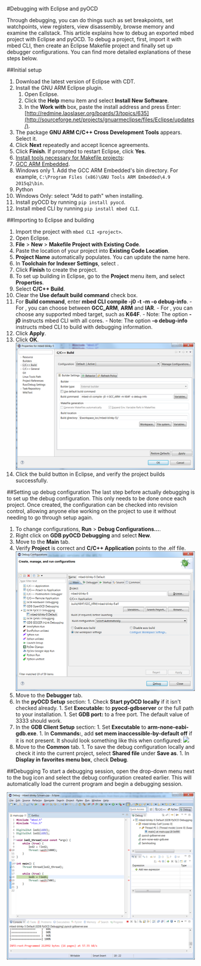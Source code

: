 #Debugging with Eclipse and pyOCD

Through debugging, you can do things such as set breakpoints, set watchpoints, view registers, view disassembly, browse memory and examine the callstack. This article explains how to debug an exported mbed project with Eclipse and pyOCD. To debug a project, first, import it with mbed CLI, then create an Eclipse Makefile project and finally set up debugger configurations. You can find more detailed explanations of these steps below.

##Initial setup
1. Download the latest version of Eclipse with CDT.
1. Install the GNU ARM Eclipse plugin.
	1. Open Eclipse.
	1. Click the **Help** menu item and select **Install New Software**.
	1. In the **Work with** box, paste the install address and press Enter: [http://redmine.laoslaser.org/boards/3/topics/635](http://sourceforge.net/projects/gnuarmeclipse/files/Eclipse/updates/).
  1. The package **GNU ARM C/C++ Cross Development Tools** appears. Select it.
  1. Click **Next** repeatedly and accept licence agreements.
  1. Click **Finish**. If prompted to restart Eclipse, click **Yes**.
1. [Install tools necessary for Makefile projects](https://docs.mbed.com/docs/mbed-os-handbook/en/5.3/dev_tools/third_party/):
  1. [GCC ARM Embedded](https://launchpad.net/gcc-arm-embedded).
  1. Windows only
    1. Add the GCC ARM Embedded's bin directory. For example, `C:\Program Files (x86)\GNU Tools ARM Embedded\4.9 2015q2\bin`.
1. Python
  1. Windows Only: select "Add to path" when installing.
1. Install pyOCD by running `pip install pyocd`.
1. Install mbed CLI by running `pip install mbed CLI`.

##Importing to Eclipse and building
1. Import the project with `mbed CLI <project>`.
1. Open Eclipse.
1. **File** > **New** > **Makefile Project with Existing Code**.
  1. Paste the location of your project into **Existing Code Location**.
  1. **Project Name** automatically populates. You can update the name here.
  1. In **Toolchain for Indexer Settings**, select **<none>**.
  1. Click **Finish** to create the project.
1. To set up building in Eclipse, go to the **Project** menu item, and select **Properties**.
  1. Select **C/C++ Build**.
  1. Clear the **Use default build command** check box.
  1. For **Build command**, enter **mbed CLI compile -j0 -t <toolchain> -m <target> -o debug-info**.
  	- For **<toolchain>**, you can choose between **GCC_ARM**, **ARM** and **IAR**.
	- For **<target>**, you can choose any supported mbed target, such as **K64F**.
	- Note: The option **-j0** instructs mbed CLI with all cores.
	- Note: The option **-o debug-info** instructs mbed CLI to build with debugging information.
  1. Click **Apply**. 
  1. Click **OK**.
  <span class="images">![](Images/Eclipse_pyOCD_1.webp)</span>
1. Click the build button in Eclipse, and verify the project builds successfully.

##Setting up debug configuration
The last step before actually debugging is to set up the debug configuration. This only needs to be done once each project. Once created, the configuration can be checked into revision control, allowing anyone else working on the project to use it without needing to go through setup again.

1. To change configurations, **Run** > **Debug Configurations...**.
1. Right click on **GDB pyOCD Debugging** and select **New**.
1. Move to the **Main** tab. 
1. Verify **Project** is correct and **C/C++ Application** points to the .elf file.
<span class="images">![](Images/Eclipse_pyOCD_2.webp)</span>
1. Move to the **Debugger** tab.
  1. In the **pyOCD Setup** section:
    1. Check **Start pyOCD locally** if it isn't checked already.
    1. Set **Executable:** to **pyocd-gdbserver** or the full path to your installation.
    1. Set **GDB port:** to a free port. The default value of 3333 should work.
  1. In the **GDB Client Setup** section:
    1. Set **Executable** to **arm-none-eabi-gdb.exe**.
    1. In **Commands:**, add **set mem inaccessible-by-default off** if it is not present. It should look something like this when configured: 
  <span class="images">![](Images/Eclipse_pyOCD_3.webp)</span>
  1. Move to the **Common** tab.
    1. To save the debug configuration locally and check it into the current project, select **Shared file** under **Save as**.
    1. In **Display in favorites menu box**, check **Debug**.

##Debugging
To start a debugging session, open the drop-down menu next to the bug icon and select the debug configuration created earlier. This will automatically load the current program and begin a debugging session. 

<span class="images">![](Images/Eclipse_pyOCD_4.webp)</span>

